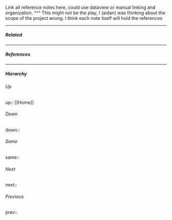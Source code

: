 Link all reference notes here, could use dataview or manual linking and organization.
^^^
This might not be the play, I (aidan) was thinking about the scope of the project wrong. I think each note itself will hold the references

---
##### Related


---
##### References


---
##### Hierarchy
###### Up
up:: [[Home]]
###### Down
down:: 
###### Same
same:: 
###### Next
next:: 
###### Previous
prev:: 